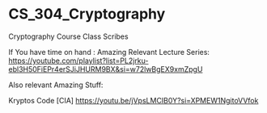 # CS_304_Cryptography
Cryptography Course Class Scribes


If You have time on hand : Amazing Relevant Lecture Series:
https://youtube.com/playlist?list=PL2jrku-ebl3H50FiEPr4erSJiJHURM9BX&si=w72lwBgEX9xmZpgU

Also  relevant Amazing Stuff:

Kryptos Code [CIA]
https://youtu.be/jVpsLMCIB0Y?si=XPMEW1NgitoVVfok
